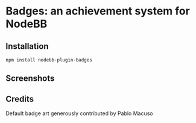 # Badges: an achievement system for NodeBB

## Installation

    npm install nodebb-plugin-badges

## Screenshots

## Credits

Default badge art generously contributed by Pablo Macuso